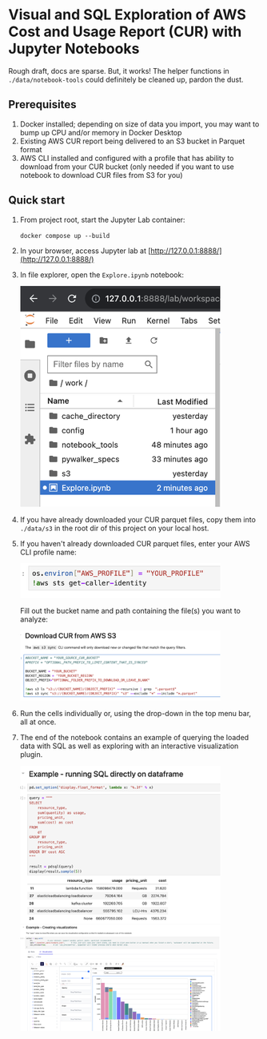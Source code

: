 # Visual and SQL Exploration of AWS Cost and Usage Report (CUR) with Jupyter Notebooks

Rough draft, docs are sparse. But, it works! The helper functions in `./data/notebook-tools` could definitely be cleaned up, pardon the dust.

## Prerequisites

1. Docker installed; depending on size of data you import, you may want to bump up CPU and/or memory in Docker Desktop
2. Existing AWS CUR report being delivered to an S3 bucket in Parquet format
3. AWS CLI installed and configured with a profile that has ability to download from your CUR bucket (only needed if you want to use notebook to download CUR files from S3 for you)

## Quick start

1. From project root, start the Jupyter Lab container:

   `docker compose up --build`

2. In your browser, access Jupyter lab at [http://127.0.0.1:8888/](http://127.0.0.1:8888/)

3. In file explorer, open the `Explore.ipynb` notebook:

   <img width="400px"  src="docs/images/image.png"/>

4. If you have already downloaded your CUR parquet files, copy them into `./data/s3` in the root dir of this project on your local host.

5. If you haven't already downloaded CUR parquet files, enter your AWS CLI profile name:

   <img width="400px"  src="docs/images/image-1.png"/>

   Fill out the bucket name and path containing the file(s) you want to analyze:

   <img width="400px"  src="docs/images/image-2.png"/>

6. Run the cells individually or, using the drop-down in the top menu bar, all at once.

7. The end of the notebook contains an example of querying the loaded data with SQL as well as exploring with an interactive visualization plugin.

   <img width="400px"  src="docs/images/image-4.png"/>

   <img width="400px"  src="docs/images/image-3.png"/>
